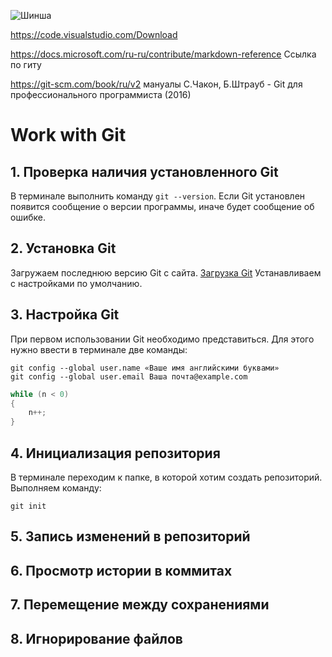 ![Шинша](12.jpg)                   

https://code.visualstudio.com/Download


https://docs.microsoft.com/ru-ru/contribute/markdown-reference
Ссылка по гиту

https://git-scm.com/book/ru/v2
мануалы С.Чакон, Б.Штрауб - Git для профессионального программиста (2016)



                        
# Work with Git #
## 1. Проверка наличия установленного Git
В терминале выполнить команду `git --version`.
Если Git установлен появится сообщение о версии программы, иначе будет сообщение об ошибке.
## 2. Установка Git
Загружаем последнюю версию Git с сайта. [Загрузка Git](https://git-scm.com/downloads)
Устанавливаем с настройками по умолчанию.
## 3. Настройка Git
При первом использовании Git необходимо представиться. Для этого нужно ввести в терминале две команды:
```
git config --global user.name «Ваше имя английскими буквами»
git config --global user.email Ваша почта@example.com
```

```C#
while (n < 0)
{
    n++;
}
```
## 4. Инициализация репозитория
В терминале переходим к папке, в которой хотим создать репозиторий. Выполняем команду:
```
git init
```
 
 ## 5. Запись изменений в репозиторий

 ## 6. Просмотр истории в коммитах

 ## 7. Перемещение между сохранениями

 ## 8. Игнорирование файлов

